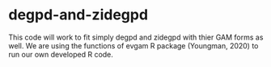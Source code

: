 # degpd-and-zidegpd
This code will work to fit simply degpd and zidegpd with thier GAM forms as well. We are using the functions of evgam R package (Youngman, 2020) to run our own developed R code. 
